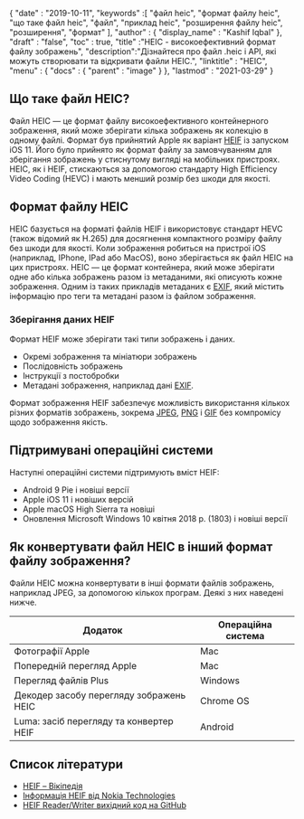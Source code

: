 {
  "date" : "2019-10-11",
  "keywords" :[ "файл heic", "формат файлу heic", "що таке файл heic", "файл", "приклад heic", "розширення файлу heic", "розширення", "формат" ],
  "author" : {
    "display_name" : "Kashif Iqbal"
},
  "draft" : "false",
  "toc" : true,
  "title" :"HEIC - високоефективний формат файлу зображень",
  "description":"Дізнайтеся про файл .heic і API, які можуть створювати та відкривати файли HEIC.",
  "linktitle" : "HEIC",
  "menu" : {
    "docs" : {
      "parent" : "image"
}
},
  "lastmod" : "2021-03-29"
}

## Що таке файл HEIC?

Файл HEIC — це формат файлу високоефективного контейнерного зображення, який може зберігати кілька зображень як колекцію в одному файлі. Формат був прийнятий Apple як варіант [HEIF](/uk/image/heif/) із запуском iOS 11. Його було прийнято як формат файлу за замовчуванням для зберігання зображень у стиснутому вигляді на мобільних пристроях. HEIC, як і HEIF, стискаються за допомогою стандарту High Efficiency Video Coding (HEVC) і мають менший розмір без шкоди для якості.

## Формат файлу HEIC

HEIC базується на форматі файлів HEIF і використовує стандарт HEVC (також відомий як H.265) для досягнення компактного розміру файлу без шкоди для якості. Коли зображення робиться на пристрої iOS (наприклад, IPhone, IPad або MacOS), воно зберігається як файл HEIC на цих пристроях. HEIC — це формат контейнера, який може зберігати одне або кілька зображень разом із метаданими, які описують кожне зображення. Одним із таких прикладів метаданих є [EXIF](/uk/image/exif/), який містить інформацію про теги та метадані разом із файлом зображення.

### Зберігання даних HEIF

Формат HEIF може зберігати такі типи зображень і даних.

* Окремі зображення та мініатюри зображень
* Послідовність зображень
* Інструкції з постобробки
* Метадані зображення, наприклад дані [EXIF](/uk/image/exif/).

Формат зображення HEIF забезпечує можливість використання кількох різних форматів зображень, зокрема [JPEG](/uk/image/jpeg/), [PNG](/uk/image/png/) і [GIF](/uk/image/gif/) без компромісу щодо зображення якість.

## Підтримувані операційні системи

Наступні операційні системи підтримують вміст HEIF:

* Android 9 Pie і новіші версії
* Apple iOS 11 і новіших версій
* Apple macOS High Sierra та новіші
* Оновлення Microsoft Windows 10 квітня 2018 р. (1803) і новіші версії

## Як конвертувати файл HEIC в інший формат файлу зображення?

Файли HEIC можна конвертувати в інші формати файлів зображень, наприклад JPEG, за допомогою кількох програм. Деякі з них наведені нижче.

|Додаток|Операційна система|
---|---|
|Фотографії Apple |Mac|
|Попередній перегляд Apple |Mac|
|Перегляд файлів Plus|Windows|
|Декодер засобу перегляду зображень HEIC |Chrome OS|
|Luma: засіб перегляду та конвертер HEIF |Android|

## Список літератури

* [HEIF – Вікіпедія](https://en.wikipedia.org/wiki/High_Efficiency_Image_File_Format)
* [Інформація HEIF від Nokia Technologies](https://nokiatech.github.io/heif/)
* [HEIF Reader/Writer вихідний код на GitHub](https://github.com/nokiatech/heif)

